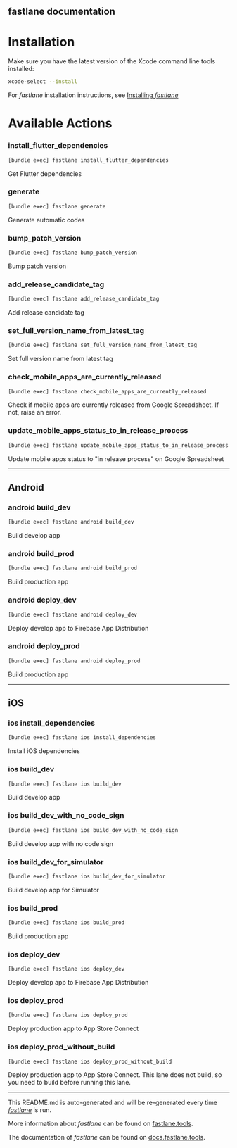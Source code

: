 fastlane documentation
----

# Installation

Make sure you have the latest version of the Xcode command line tools installed:

```sh
xcode-select --install
```

For _fastlane_ installation instructions, see [Installing _fastlane_](https://docs.fastlane.tools/#installing-fastlane)

# Available Actions

### install_flutter_dependencies

```sh
[bundle exec] fastlane install_flutter_dependencies
```

Get Flutter dependencies

### generate

```sh
[bundle exec] fastlane generate
```

Generate automatic codes

### bump_patch_version

```sh
[bundle exec] fastlane bump_patch_version
```

Bump patch version

### add_release_candidate_tag

```sh
[bundle exec] fastlane add_release_candidate_tag
```

Add release candidate tag

### set_full_version_name_from_latest_tag

```sh
[bundle exec] fastlane set_full_version_name_from_latest_tag
```

Set full version name from latest tag

### check_mobile_apps_are_currently_released

```sh
[bundle exec] fastlane check_mobile_apps_are_currently_released
```

Check if mobile apps are currently released from Google Spreadsheet. If not, raise an error.

### update_mobile_apps_status_to_in_release_process

```sh
[bundle exec] fastlane update_mobile_apps_status_to_in_release_process
```

Update mobile apps status to "in release process" on Google Spreadsheet

----


## Android

### android build_dev

```sh
[bundle exec] fastlane android build_dev
```

Build develop app

### android build_prod

```sh
[bundle exec] fastlane android build_prod
```

Build production app

### android deploy_dev

```sh
[bundle exec] fastlane android deploy_dev
```

Deploy develop app to Firebase App Distribution

### android deploy_prod

```sh
[bundle exec] fastlane android deploy_prod
```

Build production app

----


## iOS

### ios install_dependencies

```sh
[bundle exec] fastlane ios install_dependencies
```

Install iOS dependencies

### ios build_dev

```sh
[bundle exec] fastlane ios build_dev
```

Build develop app

### ios build_dev_with_no_code_sign

```sh
[bundle exec] fastlane ios build_dev_with_no_code_sign
```

Build develop app with no code sign

### ios build_dev_for_simulator

```sh
[bundle exec] fastlane ios build_dev_for_simulator
```

Build develop app for Simulator

### ios build_prod

```sh
[bundle exec] fastlane ios build_prod
```

Build production app

### ios deploy_dev

```sh
[bundle exec] fastlane ios deploy_dev
```

Deploy develop app to Firebase App Distribution

### ios deploy_prod

```sh
[bundle exec] fastlane ios deploy_prod
```

Deploy production app to App Store Connect

### ios deploy_prod_without_build

```sh
[bundle exec] fastlane ios deploy_prod_without_build
```

Deploy production app to App Store Connect. This lane does not build, so you need to build before running this lane.

----

This README.md is auto-generated and will be re-generated every time [_fastlane_](https://fastlane.tools) is run.

More information about _fastlane_ can be found on [fastlane.tools](https://fastlane.tools).

The documentation of _fastlane_ can be found on [docs.fastlane.tools](https://docs.fastlane.tools).
